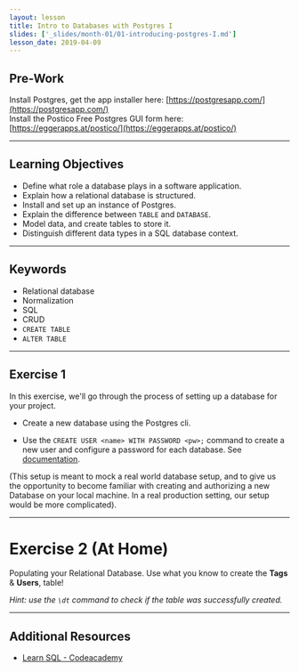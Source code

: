 ```yaml
---
layout: lesson
title: Intro to Databases with Postgres I
slides: ['_slides/month-01/01-introducing-postgres-I.md']
lesson_date: 2019-04-09
---
```


## Pre-Work

Install Postgres, get the app installer here: [https://postgresapp.com/](https://postgresapp.com/) <br/>
Install the Postico Free Postgres GUI form here: [https://eggerapps.at/postico/](https://eggerapps.at/postico/) <br/>

---

## Learning Objectives

- Define what role a database plays in a software application.
- Explain how a relational database is structured.
- Install and set up an instance of Postgres.
- Explain the difference between `TABLE` and `DATABASE`.
- Model data, and create tables to store it.
- Distinguish different data types in a SQL database context.

---

## Keywords

- Relational database
- Normalization
- SQL
- CRUD
- `CREATE TABLE`
- `ALTER TABLE`

---

## Exercise 1

In this exercise, we'll go through the process of setting up a database for your project.

- Create a new database using the Postgres cli.

- Use the `CREATE USER <name> WITH PASSWORD <pw>;` command to create a new user and configure a password for each database.
  See [documentation](https://www.Postgres.org/docs/9.6/static/sql-createuser.html).

(This setup is meant to mock a real world database setup, and to give us the opportunity to become familiar with
creating and authorizing a new Database on your local machine. In a real production setting, our setup would be more complicated).

---

# Exercise 2 (At Home)

Populating your Relational Database.
Use what you know to create the **Tags** & **Users**, table!

_Hint: use the `\dt` command to check if the table was successfully created._

---

## Additional Resources

- [Learn SQL - Codeacademy](https://www.codecademy.com/learn/learn-sql)
